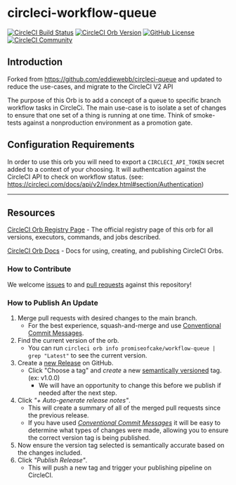 # circleci-workflow-queue

[![CircleCI Build Status](https://circleci.com/gh/promiseofcake/circleci-workflow-queue.svg?style=shield "CircleCI Build Status")](https://circleci.com/gh/promiseofcake/circleci-workflow-queue) [![CircleCI Orb Version](https://badges.circleci.com/orbs/promiseofcake/workflow-queue.svg)](https://circleci.com/orbs/registry/orb/promiseofcake/workflow-queue) [![GitHub License](https://img.shields.io/badge/license-MIT-lightgrey.svg)](https://raw.githubusercontent.com/promiseofcake/circleci-workflow-queue/master/LICENSE) [![CircleCI Community](https://img.shields.io/badge/community-CircleCI%20Discuss-343434.svg)](https://discuss.circleci.com/c/ecosystem/orbs)


## Introduction

Forked from https://github.com/eddiewebb/circleci-queue and updated to reduce the use-cases, and migrate to the CircleCI V2 API

The purpose of this Orb is to add a concept of a queue to specific branch workflow tasks in CircleCi. The main use-case is to isolate a set of changes to ensure that one set of a thing is running at one time. Think of smoke-tests against a nonproduction environment as a promotion gate.

## Configuration Requirements

In order to use this orb you will need to export a `CIRCLECI_API_TOKEN` secret added to a context of your choosing. It will authentcation against the CircleCI API to check on workflow status. (see: https://circleci.com/docs/api/v2/index.html#section/Authentication)

---

## Resources

[CircleCI Orb Registry Page](https://circleci.com/orbs/registry/orb/promiseofcake/workflow-queue) - The official registry page of this orb for all versions, executors, commands, and jobs described.

[CircleCI Orb Docs](https://circleci.com/docs/2.0/orb-intro/#section=configuration) - Docs for using, creating, and publishing CircleCI Orbs.

### How to Contribute

We welcome [issues](https://github.com/promiseofcake/circleci-workflow-queue/issues) to and [pull requests](https://github.com/promiseofcake/circleci-workflow-queue/pulls) against this repository!

### How to Publish An Update
1. Merge pull requests with desired changes to the main branch.
    - For the best experience, squash-and-merge and use [Conventional Commit Messages](https://conventionalcommits.org/).
2. Find the current version of the orb.
    - You can run `circleci orb info promiseofcake/workflow-queue | grep "Latest"` to see the current version.
3. Create a [new Release](https://github.com/promiseofcake/circleci-workflow-queue/releases/new) on GitHub.
    - Click "Choose a tag" and _create_ a new [semantically versioned](http://semver.org/) tag. (ex: v1.0.0)
      - We will have an opportunity to change this before we publish if needed after the next step.
4.  Click _"+ Auto-generate release notes"_.
    - This will create a summary of all of the merged pull requests since the previous release.
    - If you have used _[Conventional Commit Messages](https://conventionalcommits.org/)_ it will be easy to determine what types of changes were made, allowing you to ensure the correct version tag is being published.
5. Now ensure the version tag selected is semantically accurate based on the changes included.
6. Click _"Publish Release"_.
    - This will push a new tag and trigger your publishing pipeline on CircleCI.
